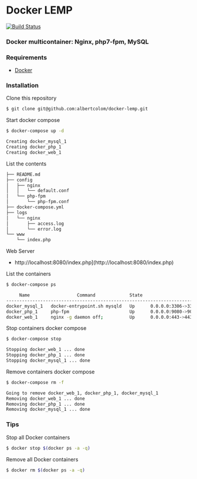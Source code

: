 Docker LEMP
===========================
[![Build Status](https://travis-ci.org/albertcolom/docker-lemp.svg?branch=master)](https://travis-ci.org/albertcolom/docker-lemp)
### Docker multicontainer: Nginx, php7-fpm, MySQL

### Requirements
- [Docker](https://www.docker.com/)

### Installation
Clone this repository
```sh
$ git clone git@github.com:albertcolom/docker-lemp.git
```

Start docker compose
```sh
$ docker-compose up -d

Creating docker_mysql_1
Creating docker_php_1
Creating docker_web_1
```

List the contents
```sh
├── README.md
├── config
│   ├── nginx
│   │   └── default.conf
│   └── php-fpm
│       └── php-fpm.conf
├── docker-compose.yml
├── logs
│   └── nginx
│       ├── access.log
│       └── error.log
└── www
    └── index.php
```
Web Server
- http://localhost:8080/index.php](http://localhost:8080/index.php)

List the containers
```sh
$ docker-compose ps

     Name                  Command             State                     Ports
-------------------------------------------------------------------------------------------------
docker_mysql_1   docker-entrypoint.sh mysqld   Up      0.0.0.0:3306->3306/tcp
docker_php_1     php-fpm                       Up      0.0.0.0:9080->9000/tcp
docker_web_1     nginx -g daemon off;          Up      0.0.0.0:443->443/tcp, 0.0.0.0:8080->80/tcp
```

Stop containers docker compose
```sh
$ docker-compose stop

Stopping docker_web_1 ... done
Stopping docker_php_1 ... done
Stopping docker_mysql_1 ... done
```

Remove containers docker compose
```sh
$ docker-compose rm -f

Going to remove docker_web_1, docker_php_1, docker_mysql_1
Removing docker_web_1 ... done
Removing docker_php_1 ... done
Removing docker_mysql_1 ... done
```

### Tips
Stop all Docker containers
```sh
$ docker stop $(docker ps -a -q)
```

Remove all Docker containers
```sh
$ docker rm $(docker ps -a -q)
```